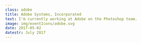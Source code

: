 ```yaml
---
class: adobe
title: Adobe Systems, Incorporated
text: I'm currently working at Adobe on the Photoshop team.
image: img/eventIcons/adobe.svg
date: 2017-05-02
datestr: July 2017
---
```

